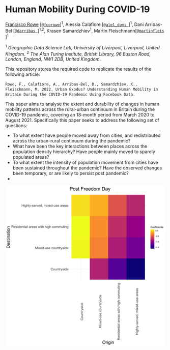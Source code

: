 # Human Mobility During COVID-19

[Francisco Rowe](http://www.franciscorowe.com) [[`@fcorowe`](http://twitter.com/fcorowe)]<sup>1</sup>, Alessia Calafiore [[`@alel_domi
`](https://twitter.com/alel_domi)]<sup>1</sup>, Dani Arribas-Bel [[`@darribas
`](https://twitter.com/darribas)]<sup>1,2</sup>, Krasen Samardzhiev<sup>1</sup>, Martin Fleischmann[[`@martinfleis`
](https://twitter.com/martinfleis)]<sup>1</sup>

<sup>1</sup> *Geographic Data Science Lab, University of Liverpool, Liverpool, United Kingdom*. 
<sup>2</sup> *The Alan Turing Institute, British Library, 96 Euston Road, London, England, NW1 2DB, United Kingdom*. 

This repository stores the required code to replicate the results of the following article:

```
Rowe, F., Calafiore, A., Arribas-Bel, D., Samardzhiev, K., Fleischmann, M. 2022. Urban Exodus? Understanding Human Mobility in Britain During the COVID-19 Pandemic Using Facebook Data.
```

This paper aims to analyse the extent and durability of changes in human mobility patterns across the rural-urban continuum in Britain during the COVID-19 pandemic, covering an 18-month period from March 2020 to August 2021. Specifically this paper seeks to address the following set of questions:
* To what extent have people moved away from cities, and redistributed across the urban-rural continuum during the pandemic?  
* What have been the key interactions between places across the population density hierarchy? Have people mainly moved to sparely populated areas?  
* To what extent the intensity of population movement from cities have been sustained throughout the pandemic? Have the observed changes been temporary, or are likely to persist post pandemic?
* 

![](outputs/modelling/coefficients_freedom.png)
